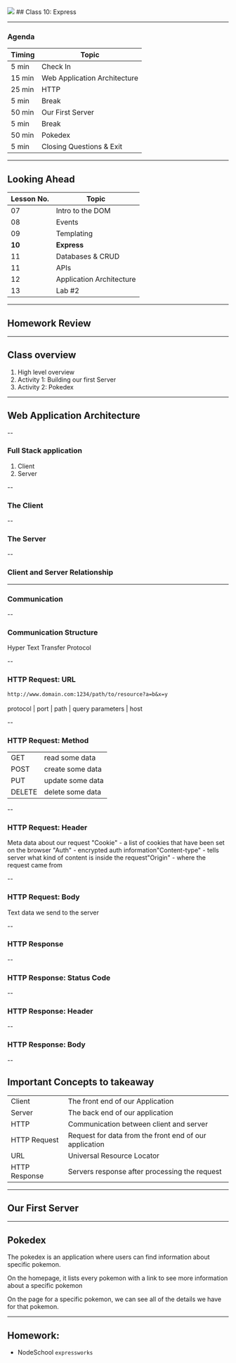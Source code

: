 

<img src="https://ga-core.s3.amazonaws.com/production/uploads/program/default_image/5225/JS-logo-official.png" style="max-width: 100px; border: none; box-shadow: none" />
## Class 10: Express

---
### Agenda
| Timing | Topic                                    |
| ------ | ---------------------------------------- |
| 5  min | Check In                                 |
| 15 min | Web Application Architecture             |
| 25 min | HTTP                                     |
| 5  min | Break                                    |
| 50 min | Our First Server                         |
| 5  min | Break                                    |
| 50 min | Pokedex                                  |
| 5  min | Closing Questions & Exit                 |

---
## Looking Ahead

| Lesson No. |        Topic             |
| ---------- | ------------------------ |
|     07     |   Intro to the DOM       |
|     08     | Events                   |
|     09     | Templating               |
|   **10**   | **Express**              |
|     11     | Databases & CRUD         |
|     11     | APIs                     |
|     12     | Application Architecture |
|     13     | Lab #2                   |

---
## Homework Review

---
## Class overview
1. High level overview
2. Activity 1: Building our first Server
3. Activity 2: Pokedex

---
## Web Application Architecture

--
### Full Stack application
1. Client
2. Server

--
### The Client

--
### The Server

--
### Client and Server Relationship

---
### Communication

--
### Communication Structure
Hyper Text Transfer Protocol

--
### HTTP Request: URL
`http://www.domain.com:1234/path/to/resource?a=b&x=y`
<br /><br />
protocol | port | path | query parameters | host

--
### HTTP Request: Method
|        |                  |
| ------ | ---------------- |
| GET    | ​read​ some data   |
| POST   | ​create​ some data |
| PUT    | ​update​ some data |
| DELETE | ​delete​ some data |

--
### HTTP Request: Header
Meta data about our request
​"Cookie"​ - a list of cookies that have been set on the browser
​"Auth"​ - encrypted auth information
​"Content-type"​ - tells server what kind of content is inside the request
​"Origin"​ - where the request came from

--
### HTTP Request: Body
Text data we send to the server

--
### HTTP Response

--
### HTTP Response: Status Code

--
### HTTP Response: Header

--
### HTTP Response: Body

--
## Important Concepts to takeaway
|        |                  |
| ------- | ----- |
| Client | The front end of our Application |
| Server | The back end of our application |
| HTTP | Communication between client and server |
| HTTP Request | Request for data from the front end of our application |
| URL | Universal Resource Locator |
| HTTP Response | Servers response after processing the request |

---
## Our First Server

---
## Pokedex
The pokedex is an application where users can find information about specific pokemon.

On the homepage, it lists every pokemon with a link to see more information about a specific pokemon

On the page for a specific pokemon, we can see all of the details we have for that pokemon.

---
## Homework:
- NodeSchool `expressworks`
